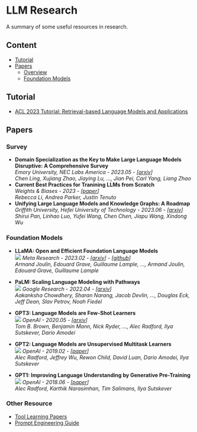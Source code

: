 # LLM Research 

A summary of some useful resources in research.

## Content

- [Tutorial](#tutorial)
- [Papers](#papers)
  - [Overview](#survey)
  - [Foundation Models](#foundation-models)

## Tutorial
- [ACL 2023 Tutorial: Retrieval-based Language Models and Applications](https://acl2023-retrieval-lm.github.io/)
  
## Papers

### Survey

- **Domain Specialization as the Key to Make Large Language Models Disruptive: A Comprehensive Survey**  
  *Emory University, NEC Labs America - 2023.05 - [[arxiv](https://arxiv.org/pdf/2305.18703.pdf)]*   
  *Chen Ling, Xujiang Zhao, Jiaying Lu, ..., Jian Pei, Carl Yang, Liang Zhao*
- **Current Best Practices for Tranining LLMs from Scratch**  
  *Weights & Biases - 2023 - [[paper](https://uploads-ssl.webflow.com/5ac6b7f2924c656f2b13a88c/6435aabdc0a041194b243eef_Current%20Best%20Practices%20for%20Training%20LLMs%20from%20Scratch%20-%20Final.pdf)]*  
  *Rebecca Li, Andrea Parker, Justin Tenuto*
- **Unifying Large Language Models and Knowledge Graphs: A Roadmap**  
  *Griffith University, Hefei University of Technology - 2023.06 - [[arxiv](https://arxiv.org/pdf/2306.08302.pdf)]*   
  *Shirui Pan, Linhao Luo, Yufei Wang, Chen Chen, Jiapu Wang, Xindong Wu*
  

### Foundation Models

- **LLaMA: Open and Efficient Foundation Language Models**  
  ![](https://img.shields.io/badge/Decoder_Only-orange) *Meta Research - 2023.02 - [[arxiv](https://arxiv.org/pdf/2302.13971.pdf)] - [[github](https://github.com/facebookresearch/llama)]*  
  *Armand Joulin, Edouard Grave, Guillaume Lample, ..., Armand Joulin, Edouard Grave, Guillaume Lample*

- **PaLM: Scaling Language Modeling with Pathways**  
  ![](https://img.shields.io/badge/Decoder_Only-orange) *Google Research - 2022.04 - [[arxiv](https://arxiv.org/pdf/2204.02311.pdf)]*  
  *Aakanksha Chowdhery, Sharan Narang, Jacob Devlin, ..., Douglas Eck, Jeff Dean, Slav Petrov, Noah Fiedel*

- **GPT3: Language Models are Few-Shot Learners**  
  ![](https://img.shields.io/badge/Decoder_Only-orange) *OpenAI - 2020.05 - [[arxiv](https://arxiv.org/pdf/2005.14165.pdf)]*  
  *Tom B. Brown, Benjamin Mann, Nick Ryder, ..., Alec Radford, Ilya Sutskever, Dario Amodei*

- **GPT2: Language Models are Unsupervised Multitask Learners**  
  ![](https://img.shields.io/badge/Decoder_Only-orange) *OpenAI - 2019.02 - [[paper](https://d4mucfpksywv.cloudfront.net/better-language-models/language-models.pdf)]*  
  *Alec Radford, Jeffrey Wu, Rewon Child, David Luan, Dario Amodei, Ilya Sutskever*

- **GPT1: Improving Language Understanding by Generative Pre-Training**  
  ![](https://img.shields.io/badge/Decoder_Only-orange) *OpenAI - 2018.06 - [[paper](https://s3-us-west-2.amazonaws.com/openai-assets/research-covers/language-unsupervised/language_understanding_paper.pdf)]*  
  *Alec Radford, Karthik Narasimhan, Tim Salimans, Ilya Sutskever*

  
### Other Resource
- [Tool Learning Papers](https://github.com/thunlp/ToolLearningPapers#why-tool-learning)
- [Prompt Engineering Guide](https://www.promptingguide.ai/papers)

